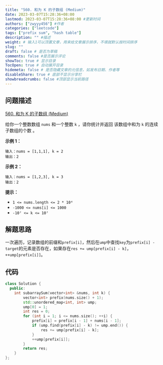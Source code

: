 ```yaml
---
title: "560. 和为 K 的子数组 (Medium)"
date: 2023-03-07T15:28:36+08:00
lastmod: 2023-03-07T15:28:36+08:00 #更新时间
authors: ["zwyyy456"] #作者
categories: ["leetcode"]
tags: ["prefix sum", "hash table"]
description: "" #描述
weight: # 输入1可以顶置文章，用来给文章展示排序，不填就默认按时间排序
slug: ""
draft: false # 是否为草稿
comments: false #是否展示评论
showToc: true # 显示目录
TocOpen: true # 自动展开目录
hidemeta: false # 是否隐藏文章的元信息，如发布日期、作者等
disableShare: true # 底部不显示分享栏
showbreadcrumbs: false #顶部显示当前路径
---
```

## 问题描述
[560. 和为 K 的子数组 (Medium)](https://leetcode.cn/problems/subarray-sum-equals-k/)

给你一个整数数组 `nums` 和一个整数 `k` ，请你统计并返回 该数组中和为 `k` 的连续子数组的个数 。

**示例 1：**

```
输入：nums = [1,1,1], k = 2
输出：2

```

**示例 2：**

```
输入：nums = [1,2,3], k = 3
输出：2

```

**提示：**

- `1 <= nums.length <= 2 * 10⁴`
- `-1000 <= nums[i] <= 1000`
- `-10⁷ <= k <= 10⁷`

## 解题思路
一次遍历，记录数组的前缀和`prefix[i]`，然后在`ump`中查找`key`为`prefix[i] - target`的元素是否存在，如果存在`res += ump[prefix[i] - k]`，`++ump[prefix[i]]`。

## 代码
```cpp
class Solution {
  public:
    int subarraySum(vector<int> &nums, int k) {
        vector<int> prefix(nums.size() + 1);
        std::unordered_map<int, int> ump;
        ump[0] = 1;
        int res = 0;
        for (int i = 1; i <= nums.size(); ++i) {
            prefix[i] = prefix[i - 1] + nums[i - 1];
            if (ump.find(prefix[i] - k) != ump.end()) {
                res += ump[prefix[i] - k];
            }
            ++ump[prefix[i]];
        }
        return res;
    }
};
```
